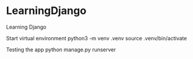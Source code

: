 # LearningDjango
Learning Django

Start virtual environment
    python3 -m venv .venv
    source .venv/bin/activate

Testing the app 
    python manage.py runserver
